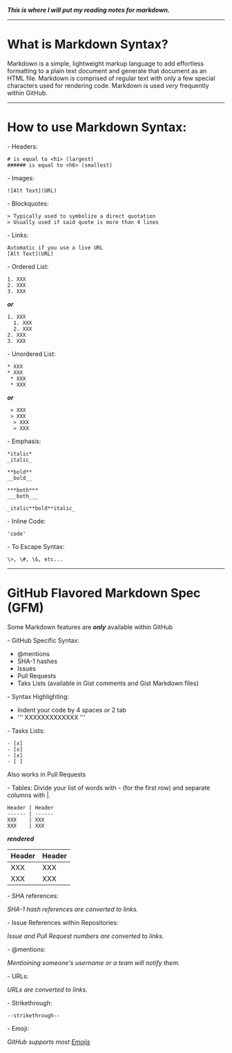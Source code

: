 ***This is where I will put my reading notes for markdown.***

____________________________________________________________________________________________________________________________________________________________________

# What is Markdown Syntax?
Markdown is a simple, lightweight markup language to add effortless formatting to a plain text document and generate that document as an HTML file. Markdown is comprised of regular text with only a few special characters used for rendering code.  Markdown is used *very* frequently within GitHub.

_____________________________________________________________________
# How to use Markdown Syntax:

\- Headers:

    # is equal to <h1> (largest)
    ###### is equal to <h6> (smallest)

\- Images:
  
    ![Alt Text](URL)

\- Blockquotes:

    > Typically used to symbolize a direct quotation
    > Usually used if said quote is more than 4 lines
    
\- Links:

    Automatic if you use a live URL
    [Alt Text](URL)
    
\- Ordered List:

    1. XXX
    2. XXX
    3. XXX
    
***or***
  
    1. XXX
      1. XXX
      2. XXX
    2. XXX
    3. XXX
    
\- Unordered List:

    * XXX
    * XXX
     * XXX
     * XXX
     
***or***
 
     > XXX
     > XXX
      > XXX
      > XXX
      
\- Emphasis:

    *italic*
    _italic_
    
    **bold**
    __bold__
    
    ***both***
    ___both___
    
    _italic**bold**italic_

\- Inline Code:

    'code'
    
\- To Escape Syntax:

    \>, \#, \&, etc...

______________________________________________________________________

# GitHub Flavored Markdown Spec (GFM)
Some Markdown features are ***only*** available within GitHub

\- GitHub Specific Syntax:
- \@mentions
- SHA-1 hashes
- Issues
- Pull Requests
- Taks Lists (available in Gist comments and Gist Markdown files)

\- Syntax Highlighting:
- Indent your code by 4 spaces or 2 tab
- ''' XXXXXXXXXXXXX '''

\- Tasks Lists:

    - [x] 
    - [x] 
    - [x] 
    - [ ] 
Also works in Pull Requests

\- Tables:
Divide your list of words with \- (for the first row) and separate columns with \|.

    Header | Header
    ------ | ------
    XXX    | XXX
    XXX    | XXX
    
***rendered***
    
  Header | Header
  ------ | ------
  XXX    | XXX
  XXX    | XXX    

\- SHA references:

*SHA-1 hash references are converted to links.*

\- Issue References within Repositories:

*Issue and Pull Request numbers are converted to links.*

\- \@mentions:

*Mentioining someone's username or a team will notify them.*

\- URLs:

*URLs are converted to links.*

\- Strikethrough:

    --strikethrough--
    
\- Emoji:

*GitHub supports most [Emojis](https://github.com/ikatyang/emoji-cheat-sheet/blob/master/README.md)*
